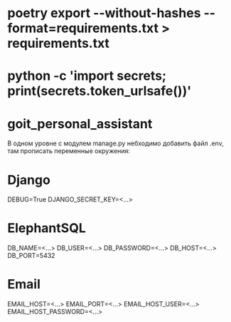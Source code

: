 # poetry export --without-hashes --format=requirements.txt > requirements.txt

# python -c 'import secrets; print(secrets.token_urlsafe())'

# goit_personal_assistant

В одном уровне с модулем manage.py небходимо добавить файл .env, 
там прописать переменные окружения: 

# Django
DEBUG=True
DJANGO_SECRET_KEY=<...>

# ElephantSQL
DB_NAME=<...>
DB_USER=<...>
DB_PASSWORD=<...>
DB_HOST=<...>
DB_PORT=5432

# Email
EMAIL_HOST=<...>
EMAIL_PORT=<...>
EMAIL_HOST_USER=<...>
EMAIL_HOST_PASSWORD=<...>
